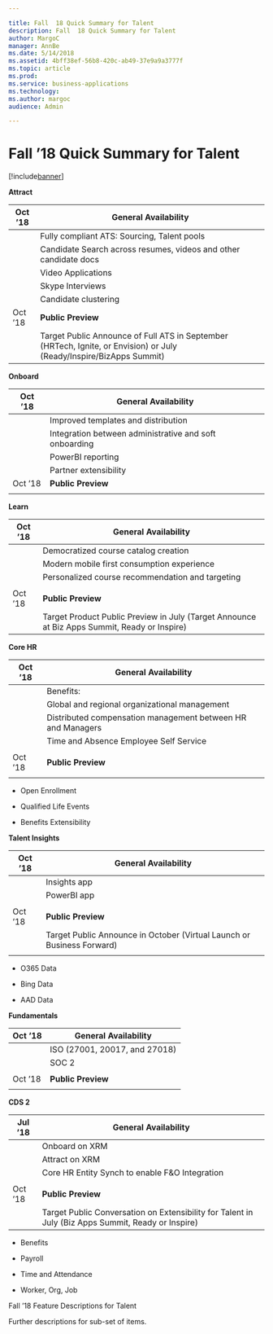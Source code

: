 ```yaml
---

title: Fall  18 Quick Summary for Talent
description: Fall  18 Quick Summary for Talent
author: MargoC
manager: AnnBe
ms.date: 5/14/2018
ms.assetid: 4bff38ef-56b8-420c-ab49-37e9a9a3777f
ms.topic: article
ms.prod: 
ms.service: business-applications
ms.technology: 
ms.author: margoc
audience: Admin

---
```

#  Fall ’18 Quick Summary for Talent


[!include[banner](../../includes/banner.md)]

**Attract**

| Oct ’18 | **General Availability**                                                                                             |
|---------|----------------------------------------------------------------------------------------------------------------------|
|         | Fully compliant ATS: Sourcing, Talent pools                                                                          |
|         | Candidate Search across resumes, videos and other candidate docs                                                     |
|         | Video Applications                                                                                                   |
|         | Skype Interviews                                                                                                     |
|         | Candidate clustering                                                                                                 |
| Oct ’18 | **Public Preview**                                                                                                   |
|         | Target Public Announce of Full ATS in September (HRTech, Ignite, or Envision) or July (Ready/Inspire/BizApps Summit) |

**Onboard**

| Oct ’18 | **General Availability**                               |
|---------|--------------------------------------------------------|
|         | Improved templates and distribution                    |
|         | Integration between administrative and soft onboarding |
|         | PowerBI reporting                                      |
|         | Partner extensibility                                  |
| Oct ’18 | **Public Preview**                                     |
|         |                                                        |

**Learn**

| Oct ’18 | **General Availability**                                                                     |
|---------|----------------------------------------------------------------------------------------------|
|         | Democratized course catalog creation                                                         |
|         | Modern mobile first consumption experience                                                   |
|         | Personalized course recommendation and targeting                                             |
|         |                                                                                              |
| Oct ’18 | **Public Preview**                                                                           |
|         | Target Product Public Preview in July (Target Announce at Biz Apps Summit, Ready or Inspire) |

**Core HR**

| Oct ’18 | **General Availability**                                    |
|---------|-------------------------------------------------------------|
|         | Benefits:                                                   |
|         | Global and regional organizational management               |
|         | Distributed compensation management between HR and Managers |
|         | Time and Absence Employee Self Service                      |
|         |                                                             |
| Oct ’18 | **Public Preview**                                          |
|         |                                                             |

-   Open Enrollment

-   Qualified Life Events

-   Benefits Extensibility

**Talent Insights**

| Oct ’18 | **General Availability**                                               |
|---------|------------------------------------------------------------------------|
|         | Insights app                                                           |
|         | PowerBI app                                                            |
|         |                                                                        |
| Oct ’18 | **Public Preview**                                                     |
|         | Target Public Announce in October (Virtual Launch or Business Forward) |
|         |                                                                        |

-   O365 Data

-   Bing Data

-   AAD Data

**Fundamentals**

| Oct ’18 | **General Availability**      |
|---------|-------------------------------|
|         | ISO (27001, 20017, and 27018) |
|         | SOC 2                         |
|         |                               |
| Oct ’18 | **Public Preview**            |
|         |                               |

**CDS 2**

| Jul ’18 | **General Availability**                                                                           |
|---------|----------------------------------------------------------------------------------------------------|
|         | Onboard on XRM                                                                                     |
|         | Attract on XRM                                                                                     |
|         | Core HR Entity Synch to enable F&O Integration                                                     |
|         |                                                                                                    |
| Oct ’18 | **Public Preview**                                                                                 |
|         | Target Public Conversation on Extensibility for Talent in July (Biz Apps Summit, Ready or Inspire) |

-   Benefits

-   Payroll

-   Time and Attendance

-   Worker, Org, Job

Fall ’18 Feature Descriptions for Talent

Further descriptions for sub-set of items.

